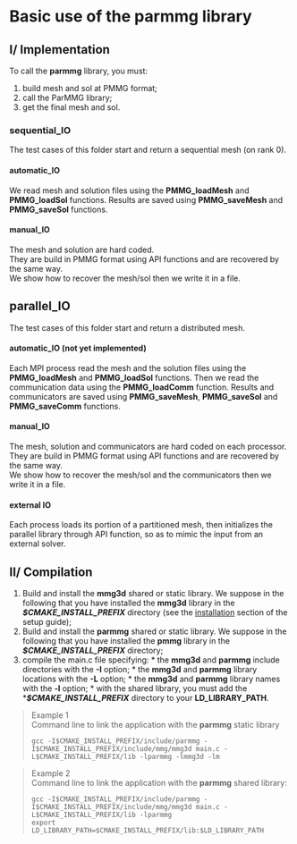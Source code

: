 # Basic use of the **parmmg** library

## I/ Implementation
To call the **parmmg** library, you must:  
  1. build mesh and sol at PMMG format;
  2. call the ParMMG library;
  3. get the final mesh and sol.

### sequential_IO  

   The test cases of this folder start and return a sequential mesh (on rank 0).
  
#### automatic_IO  
  We read mesh and solution files using the **PMMG_loadMesh** and **PMMG_loadSol** functions.
  Results are saved using **PMMG_saveMesh** and **PMMG_saveSol** functions.

#### manual_IO  
  The mesh and solution are hard coded.    
  They are build in PMMG format using API functions and are recovered by the same way.  
  We show how to recover the mesh/sol then we write it in a file.

## parallel_IO  
  The test cases of this folder start and return a distributed mesh.

#### automatic_IO  (not yet implemented)
  Each MPI process read the mesh and the solution files using the **PMMG_loadMesh**
  and **PMMG_loadSol** functions. Then we read the communication data using the
  **PMMG_loadComm** function.
  Results and communicators are saved using **PMMG_saveMesh**, **PMMG_saveSol**
  and **PMMG_saveComm** functions.

#### manual_IO
  The mesh, solution and communicators are hard coded on each processor.    
  They are build in PMMG format using API functions and are recovered by the
  same way.  
  We show how to recover the mesh/sol and the communicators then we write it in
  a file.

#### external IO
  Each process loads its portion of a partitioned mesh, then initializes the
  parallel library through API function, so as to mimic the input from an
  external solver.

## II/ Compilation
  1. Build and install the **mmg3d** shared or static library. We suppose in the following that you have installed the **mmg3d** library in the **_$CMAKE_INSTALL_PREFIX_** directory (see the [installation](https://github.com/MmgTools/Mmg/wiki/Setup-guide#iii-installation) section of the setup guide);
  2. Build and install the **parmmg** shared or static library. We suppose in the following that you have installed the **pmmg** library in the **_$CMAKE_INSTALL_PREFIX_** directory;
  2. compile the main.c file specifying:
    * the **mmg3d** and **parmmg** include directories with the **-I** option;
    * the **mmg3d** and **parmmg** library locations with the **-L** option;
    * the **mmg3d** and **parmmg** library names with the **-l** option;
    * with the shared library, you must add the ***_$CMAKE_INSTALL_PREFIX_** directory to your **LD_LIBRARY_PATH**.

> Example 1  
>  Command line to link the application with the **parmmg** static library
> ```Shell
> gcc -I$CMAKE_INSTALL_PREFIX/include/parmmg -I$CMAKE_INSTALL_PREFIX/include/mmg/mmg3d main.c -L$CMAKE_INSTALL_PREFIX/lib -lparmmg -lmmg3d -lm
> ```

> Example 2  
>  Command line to link the application with the **parmmg** shared library:  
> ```Shell
> gcc -I$CMAKE_INSTALL_PREFIX/include/parmmg -I$CMAKE_INSTALL_PREFIX/include/mmg/mmg3d main.c -L$CMAKE_INSTALL_PREFIX/lib -lparmmg
> export LD_LIBRARY_PATH=$CMAKE_INSTALL_PREFIX/lib:$LD_LIBRARY_PATH
> ```
